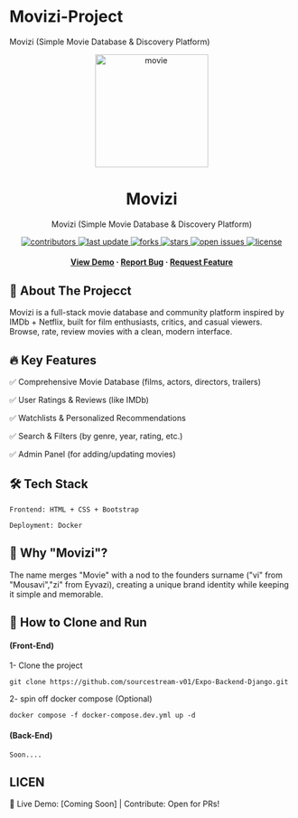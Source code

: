 # Movizi-Project
Movizi (Simple Movie Database &amp; Discovery Platform) 



<div align="center">
<img src="images/movie.png" alt="movie" width="200" height="auto" />
<h1>Movizi</h1>
<p>
    Movizi (Simple Movie Database & Discovery Platform) 
  </p>

<!-- Badges -->
<p>
  <a href="https://github.com/asedmehdi/Movizi-Project/graphs/contributors">
    <img src="https://img.shields.io/github/contributors/asedmehdi/Movizi-Project" alt="contributors" />
  </a>
  <a href="">
    <img src="https://img.shields.io/github/last-commit/asedmehdi/Movizi-Project" alt="last update" />
  </a>
  <a href="https://github.com/asedmehdi/Movizi-Project/network/members">
    <img src="https://img.shields.io/github/forks/asedmehdi/Movizi-Project" alt="forks" />
  </a>
  <a href="https://github.com/asedmehdi/Movizi-Project/stargazers">
    <img src="https://img.shields.io/github/stars/asedmehdi/Movizi-Project" alt="stars" />
  </a>
  <a href="https://github.com/asedmehdi/Movizi-Project/issues/">
    <img src="https://img.shields.io/github/issues/asedmehdi/Movizi-Project" alt="open issues" />
  </a>
  <a href="https://github.com/asedmehdi/Movizi-Project/blob/master/LICENSE">
    <img src="https://img.shields.io/github/license/asedmehdi/Movizi-Project.svg" alt="license" />
  </a>
</p>

<h4>
    <a href="https://project-movie-app.vercel.app/">View Demo</a>
  <span> · </span>
    <a href="https://github.com/asedmehdi/Movizi-Project/issues/">Report Bug</a>
  <span> · </span>
    <a href="https://github.com/asedmehdi/Movizi-Project/issues/">Request Feature</a>
  </h4>

</div>

## 🎯 About The Projecct

Movizi is a full-stack movie database and community platform inspired by IMDb + Netflix, built for film enthusiasts, critics, and casual viewers. Browse, rate, review movies with a clean, modern interface.

## 🔥 Key Features

✅ Comprehensive Movie Database (films, actors, directors, trailers)

✅ User Ratings & Reviews (like IMDb)

✅ Watchlists & Personalized Recommendations

✅ Search & Filters (by genre, year, rating, etc.)

✅ Admin Panel (for adding/updating movies)

## 🛠 Tech Stack

    Frontend: HTML + CSS + Bootstrap

    Deployment: Docker


## 🌟 Why "Movizi"?

The name merges "Movie" with a nod to the founders surname ("vi" from "Mousavi","zi" from Eyvazi), creating a unique brand identity while keeping it simple and memorable.


## 🚀 How to Clone and Run


#### (Front-End)

1- Clone the project
```
git clone https://github.com/sourcestream-v01/Expo-Backend-Django.git
```
2- spin off docker compose (Optional)
```
docker compose -f docker-compose.dev.yml up -d
```


#### (Back-End)

```
Soon....
```


## LICEN


📌 Live Demo: [Coming Soon] | Contribute: Open for PRs!
